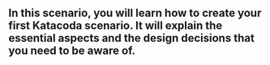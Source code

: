 ## In this scenario, you will learn how to create your first Katacoda scenario. It will explain the essential aspects and the design decisions that you need to be aware of.